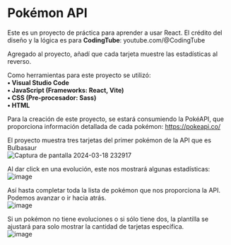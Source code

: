 # Pokémon API

Este es un proyecto de práctica para aprender a usar React.
El crédito del diseño y la lógica es para **CodingTube**: youtube.com/@CodingTube

Agregado al proyecto, añadí que cada tarjeta muestre las estadísticas al reverso.

Como herramientas para este proyecto se utilizó:  
**• Visual Studio Code**  
**• JavaScript (Frameworks: React, Vite)**  
**• CSS (Pre-procesador: Sass)**  
**• HTML**  

Para la creación de este proyecto, se estará consumiendo la PokéAPI, que proporciona información detallada de cada pokémon: https://pokeapi.co/  

El proyecto muestra tres tarjetas del primer pokémon de la API que es Bulbasaur  
![Captura de pantalla 2024-03-18 232917](https://github.com/KaoxGH/Pokemon-API/assets/29785115/346070b3-d192-4300-a9da-9213222a2efe)

Al dar click en una evolución, este nos mostrará algunas estadísticas:  
![image](https://github.com/KaoxGH/Pokemon-API/assets/29785115/856a8478-392c-400a-aa6d-c037380cbffb)

Así hasta completar toda la lista de pokémon que nos proporciona la API. Podemos avanzar o ir hacia atrás.  
![image](https://github.com/KaoxGH/Pokemon-API/assets/29785115/a8d87f9d-e7de-47a2-828b-9f760e492ced)

Si un pokémon no tiene evoluciones o si sólo tiene dos, la plantilla se ajustará para solo mostrar la cantidad de tarjetas específica.  
![image](https://github.com/KaoxGH/Pokemon-API/assets/29785115/0ae08d2b-60e5-4d8b-892b-64db36c2f6c0)
